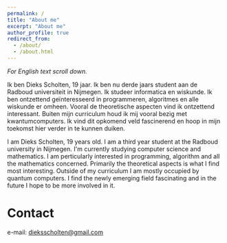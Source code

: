 ```yaml
---
permalink: /
title: "About me"
excerpt: "About me"
author_profile: true
redirect_from: 
  - /about/
  - /about.html
---
```


*For English text scroll down.*

Ik ben Dieks Scholten, 19 jaar. Ik ben nu derde jaars student aan de Radboud universiteit in Nijmegen. Ik studeer informatica en wiskunde. Ik ben ontzettend geïnteresseerd in programmeren, algoritmes en alle wiskunde er omheen. Vooral de theoretische aspecten vind ik ontzettend interessant. Buiten mijn curriculum houd ik mij vooral bezig met kwantumcomputers. Ik vind dit opkomend veld fascinerend en hoop in mijn toekomst hier verder in te kunnen duiken.  

I am Dieks Scholten, 19 years old. I am a third year student at the Radboud university in Nijmegen. I'm currently studying computer science and mathematics. I am perticularly interested in programming, algorithm and all the mathematics concerned. Primarily the theoretical aspects is what I find most interesting. Outside of my curriculum I am mostly occupied by quantum computers. I find the newly emerging field fascinating and in the future I hope to be more involved in it.

Contact
======
e-mail: dieksscholten@gmail.com